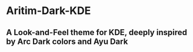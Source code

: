 # Aritim-Dark-KDE

## A Look-and-Feel theme for KDE, deeply inspired by Arc Dark colors and Ayu Dark 
